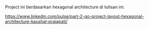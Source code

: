 Project ini berdasarkan hexagonal architecture di tulisan ini:

https://www.linkedin.com/pulse/part-2-go-project-layout-hexagonal-architecture-kaushal-prajapati/